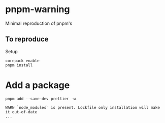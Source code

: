 # pnpm-warning

Minimal reproduction of pnpm's

## To reproduce

Setup
```shell
corepack enable
pnpm install
```

# Add a package
```shell
pnpm add --save-dev prettier -w
```

```text
WARN `node_modules` is present. Lockfile only installation will make it out-of-date
...
```
